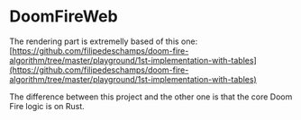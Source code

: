 # DoomFireWeb

The rendering part is extremelly based of this one: [https://github.com/filipedeschamps/doom-fire-algorithm/tree/master/playground/1st-implementation-with-tables](https://github.com/filipedeschamps/doom-fire-algorithm/tree/master/playground/1st-implementation-with-tables)

The difference between this project and the other one is that the core Doom Fire logic is on Rust.

